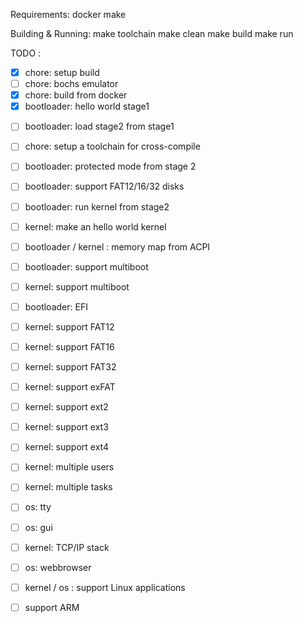 Requirements:
    docker
    make

Building & Running:
    make toolchain
    make clean
    make build
    make run

TODO :
- [x] chore: setup build
- [ ] chore: bochs emulator
- [x] chore: build from docker
- [x] bootloader: hello world stage1
* [ ] bootloader: load stage2 from stage1
- [ ] chore: setup a toolchain for cross-compile
* [ ] bootloader: protected mode from stage 2
* [ ] bootloader: support FAT12/16/32 disks
* [ ] bootloader: run kernel from stage2
* [ ] kernel: make an hello world kernel
* [ ] bootloader / kernel : memory map from ACPI
* [ ] bootloader: support multiboot
* [ ] kernel: support multiboot
* [ ] bootloader: EFI
* [ ] kernel: support FAT12
* [ ] kernel: support FAT16
* [ ] kernel: support FAT32
* [ ] kernel: support exFAT
* [ ] kernel: support ext2
* [ ] kernel: support ext3
* [ ] kernel: support ext4
* [ ] kernel: multiple users
* [ ] kernel: multiple tasks
* [ ] os: tty
* [ ] os: gui
* [ ] kernel: TCP/IP stack
* [ ] os: webbrowser
* [ ] kernel / os : support Linux applications
* [ ] support ARM

